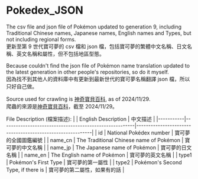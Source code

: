 # Pokedex_JSON
The csv file and json file of Pokémon updated to generation 9, including Traditional Chinese names, Japanese names, English names and Types, but not including regional forms.  
更新至第 9 世代寶可夢的 csv 檔和 json 檔，包括寶可夢的繁體中文名稱、日文名稱、英文名稱和屬性，但不包括地區型態。


Because couldn't find the json file of Pokémon name translation updated to the latest generation in other people's repositories, so do it myself.  
因為找不到其他人的資料庫中有更新到最新世代的寶可夢名稱翻譯 json 檔，所以只好自己做。  


Source used for crawling is [神奇寶貝百科][1], as of 2024/11/29.  
爬蟲的來源是[神奇寶貝百科][1]，截至 2024/11/29。


File Description (檔案描述):
|           | English Description                                    | 中文描述                                                  |
|-----------|--------------------------------------------------------|-----------------------------------------------------------|
| id        | National Pokédex number                                | 寶可夢的全國圖鑑編號                                       |
| name_cn   | The Traditional Chinese name of Pokémon                | 寶可夢的中文名稱                                           |
| name_jp   | The Japanese name of Pokémon                           | 寶可夢的日文名稱                                           |
| name_en   | The English name of Pokémon                            | 寶可夢的英文名稱                                           |
| type1     | Pokémon's First Type                                   | 寶可夢的第一屬性                                           |
| type2     | Pokémon's Second Type, if there is                     | 寶可夢的第二屬性，如果有的話                               |




[1]: https://wiki.52poke.com/zh-hant/%E5%AE%9D%E5%8F%AF%E6%A2%A6%E5%88%97%E8%A1%A8%EF%BC%88%E6%8C%89%E5%85%A8%E5%9B%BD%E5%9B%BE%E9%89%B4%E7%BC%96%E5%8F%B7%EF%BC%89
